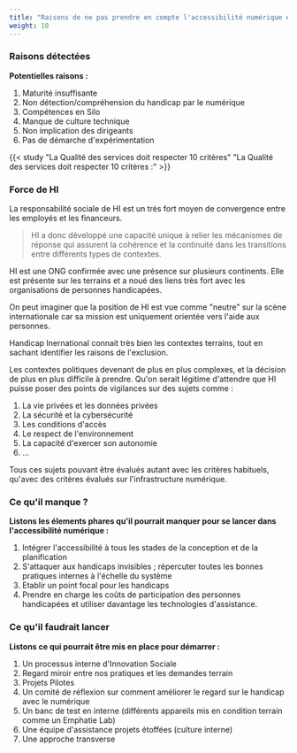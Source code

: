 ```yaml
---
title: "Raisons de ne pas prendre en compte l'accessibilité numérique en interne"
weight: 10
---
```


### Raisons détectées

**Potentielles raisons :**

 1. Maturité insuffisante
 1. Non détection/compréhension du handicap par le numérique
 1. Compétences en Silo
 1. Manque de culture technique
 1. Non implication des dirigeants
 1. Pas de démarche d'expérimentation

{{< study "La Qualité des services doit respecter 10 critères" "La Qualité des services doit respecter 10 critères :" >}}

### Force de HI

La responsabilité sociale de HI est un très fort moyen de convergence entre les employés et les financeurs.

 > HI a donc développé une capacité unique à relier les mécanismes de réponse qui assurent la cohérence et la continuité dans les transitions entre différents types de contextes.

HI est une ONG confirmée avec une présence sur plusieurs continents. Elle est présente sur les terrains et a noué des liens très fort avec les organisations de personnes handicapées.

On peut imaginer que la position de HI est vue comme "neutre" sur la scène internationale car sa mission est uniquement orientée vers l'aide aux personnes.

Handicap Inernational connait très bien les contextes terrains, tout en sachant identifier les raisons de l'exclusion.

Les contextes politiques devenant de plus en plus complexes, et la décision de plus en plus difficile à prendre. Qu'on serait légitime d'attendre que HI puisse poser des points de vigilances sur des sujets comme :

 1. La vie privées et les données privées
 1. La sécurité et la cybersécurité
 1. Les conditions d'accès
 1. Le respect de l'environnement
 1. La capacité d'exercer son autonomie
 1. ...

Tous ces sujets pouvant être évalués autant avec les critères habituels, qu'avec des critères évalués sur l'infrastructure numérique.  

### Ce qu'il manque ?

**Listons les élements phares qu'il pourrait manquer pour se lancer dans l'accessibilité numérique :**

 1. Intégrer l'accessibilité à tous les stades de la conception et de la planification
 1. S'attaquer aux handicaps invisibles ; répercuter toutes les bonnes pratiques internes à l'échelle du système
 1. Etablir un point focal pour les handicaps
 1. Prendre en charge les coûts de participation des personnes handicapées et utiliser davantage les technologies d'assistance.

### Ce qu'il faudrait lancer

**Listons ce qui pourrait être mis en place pour démarrer :**

 1. Un processus interne d'Innovation Sociale
 1. Regard miroir entre nos pratiques et les demandes terrain
 1. Projets Pilotes
 1. Un comité de réflexion sur comment améliorer le regard sur le handicap avec le numérique
 1. Un banc de test en interne (différents appareils mis en condition terrain comme un Emphatie Lab)
 1. Une équipe d'assistance projets étoffées (culture interne)
 1. Une approche transverse


